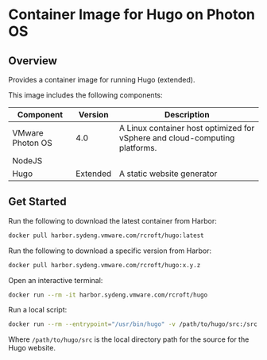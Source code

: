 # Container Image for Hugo on Photon OS

## Overview

Provides a container image for running Hugo (extended).

This image includes the following components:

| Component        | Version  | Description                                                                 |
|------------------|----------|-----------------------------------------------------------------------------|
| VMware Photon OS | 4.0      | A Linux container host optimized for vSphere and cloud-computing platforms. |
| NodeJS           |          |                                                                             |
| Hugo             | Extended | A static website generator                                                  |

## Get Started

Run the following to download the latest container from Harbor:

```bash
docker pull harbor.sydeng.vmware.com/rcroft/hugo:latest
```

Run the following to download a specific version from Harbor:

```bash
docker pull harbor.sydeng.vmware.com/rcroft/hugo:x.y.z
```

Open an interactive terminal:

```bash
docker run --rm -it harbor.sydeng.vmware.com/rcroft/hugo
```

Run a local script:

```bash
docker run --rm --entrypoint="/usr/bin/hugo" -v /path/to/hugo/src:/src -w /src harbor.sydeng.vmware.com/rcroft/hugo
```

Where `/path/to/hugo/src` is the local directory path for the source for the Hugo website.

